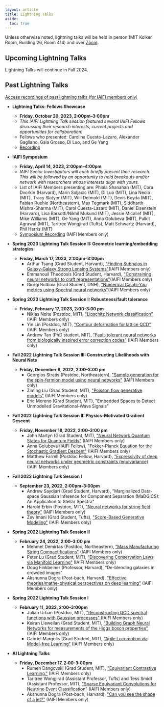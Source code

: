 ```yaml
---
layout: article
title: Lightning Talks
aside:
  toc: true
---
```





Unless otherwise noted, lightning talks will be held in person (MIT Kolker Room, Building 26, Room 414) and over [Zoom](https://mit.zoom.us/j/92183041364?pwd%3DN3pMelhpV3JUOVkzcjl1cTR4UVd6Zz09&sa=D&source=calendar&usd=2&usg=AOvVaw0SMrjNzSOUddjpaY3nOnCC). 

## Upcoming Lightning Talks 

Lightning Talks will continue in Fall 2024.

## Past Lightning Talks
[Access recordings of past lightning talks (for IAIFI members only)](https://docs.google.com/document/d/12NfwUPl80GabPrkjrQxvYTbPoJmJ4amgJ2JM5WFEU34/edit?usp=share_link)

* **Lightning Talks: Fellows Showcase**
     * **Friday, October 20, 2023, 2:00pm–3:00pm**
     * *This IAIFI Lightning Talk session featured several IAIFI Fellows discussing their research interests, current projects and opportunities for collaboration!*
     * Fellows who presented: Carolina Cuesta-Lazaro, Alexander Gagliano, Gaia Grosso, Di Luo, and Ge Yang
     * [Recording](https://mit.zoom.us/rec/play/4C7tSHwtMAQfK70eNKwOl2mIlWbMWIgOeQvOoOL5PPPKcDwn0wQdjWloa8eSiNlz3tOLs1LPKre-q3Dw.xWwV6C3agpL7qa0V?canPlayFromShare=true&from=share_recording_detail&continueMode=true&componentName=rec-play&originRequestUrl=https%3A%2F%2Fmit.zoom.us%2Frec%2Fshare%2FIUpsL13mXfoUQNN72ocy5cHqoDEExyNJm4OK81t3OV9sYlH5cJm2Re6fwJ4q5wEa.NYVkLEhFdVrFJBi3)
 

* **IAIFI Symposium**
     * **Friday, April 14, 2023, 2:00pm–4:00pm**
     * *IAIFI Senior Investigators will each briefly present their research. This will be followed by an opportunity to hold breakouts and/or network with researchers whose interests align with yours.*
     * List of IAIFI Members presenting are: Phiala Shanahan (MIT), Cora Dvorkin (Harvard), Marin Soljacic (MIT), Di Luo (MIT), Lina Necib (MIT), Tracy Slatyer (MIT), Will Detmold (MIT), Denis Boyda (MIT), Fabian Ruehle (Northeastern), Max Tegmark (MIT), Siddharth Mishra-Sharma (MIT), Carol Cuesta-Lazaro (MIT), Daniel Eisenstein (Harvard), Lisa Barsotti/Nikhil Mukund (MIT), Jessie Micallef (MIT), Mike Williams (MIT), Ge Yang (MIT), Anna Golubeva (MIT), Pulkit Agrawal (MIT), Taritree Wongjirad (Tufts), Matt Schwartz (Harvard), Phil Harris (MIT)
     * [Symposium Recording](https://mit.zoom.us/rec/play/tZIPPN10x1sjKPNKKa1LLmPVV6dGcbYbCkrntlFA0qh3QZLxVK3QmUyeoGnVGQ5tPQDDm1tQ2ssuDdVG.71bDIpig2vbp1bh0?canPlayFromShare=true&from=share_recording_detail&continueMode=true&componentName=rec-play&originRequestUrl=https%3A%2F%2Fmit.zoom.us%2Frec%2Fshare%2FVc2feMAQPnhPqFde3OLJvyliJxBUyya-oKTZ5v_g-C_DnzxPwFEmIy6dOsJq8mQe.sox2XsrmaWXAQB0B) (IAIFI Members only)

* **Spring 2023 Lightning Talk Session II: Geometric learning/embedding strategies**
     * **Friday, March 17, 2023, 2:00pm–3:00pm**
       * Arthur Tsang (Grad Student, Harvard), ["Finding Subhalos in Galaxy-Galaxy Strong Lensing Systems"](https://drive.google.com/file/d/1CweBYZ0JNE6lfwP6TkWy9hv_o6DcQAM3/view?usp=share_link)(IAIFI Members only)
       * Emmanouil Theodosis (Grad Student, Harvard), ["Constraining neural networks to craft representations"](https://drive.google.com/file/d/1Pw3n2qEkVAd6HICSj8jR4QO6XJYm_A3n/view?usp=share_link)(IAIFI Members only)
       * Giorgi Butbaia (Grad Student, UNH), ["Numerical Calabi-Yau metrics using Spectral neural networks"](https://drive.google.com/file/d/1_JaHfxSRutIjMS-hEXYDErMAbIKR1bcA/view?usp=share_link)(IAIFI Members only)

* **Spring 2023 Lightning Talk Session I: Robustness/fault tolerance**
    * **Friday, February 17, 2023, 2:00-3:00 pm**
      * Niklas Nolte (Postdoc, MIT), ["Lipschitz Network classification"](https://drive.google.com/file/d/1Z7lfaoG5acjPjpkpKC8BdfjBVccXIPDR/view?usp=share_link) (IAIFI Members only)
      * Yin Lin (Postdoc, MIT), ["Contour deformation for lattice QCD"](https://drive.google.com/file/d/1MJTvCtJPMM-3zbGk6fjre3MNCUoOje3W/view?usp=share_link) (IAIFI Members only)
      * Andrew Tan (PhD student, MIT), ["Fault-tolerant neural networks from biologically inspired error correction codes"](https://drive.google.com/file/d/1WUCFTIa233A-3TuQFQTw0dsO9eufkzxb/view?usp=share_link) (IAIFI Members only)

* **Fall 2022 Lightning Talk Session III: Constructing Likelihoods with Neural Nets**
    * **Friday, December 9, 2022, 2:00–3:00 pm**
      * Georgios Stratis (Postdoc, Northeastern), ["Sample generation for the spin-fermion model using neural networks"](https://drive.google.com/file/d/1lok8P1z2LNK6hN5iK64zIkw_vQGeZFiq/view?usp=share_link) (IAIFI Members only)
      * Ziming Liu (Grad Student, MIT), ["Poisson flow generative models"](https://drive.google.com/file/d/16_hV0ENV2kkAQRjlYWOFAqWieAA0khDY/view?usp=share_link) (IAIFI Members only)
      * Eric Moreno (Grad Student, MIT), "Embedded Spaces to Detect Unmodelled Gravitational-Wave Signals"

* **Fall 2022 Lightning Talk Session II: Physics-Motivated Gradient Descent**
    * **Friday, November 18, 2022, 2:00–3:00 pm**
      *  John Martyn (Grad Student, MIT), ["Neural Network Quantum States for Quantum Fields"](https://drive.google.com/file/d/1IS-oGpVbDtaAZVp3RPwunfaUzuA_Bicg/view?usp=share_link) (IAIFI Members only)
      * Anna Golubeva (IAIFI Fellow), ["Fokker-Planck Equation for the Stochastic Gradient Descent"](https://drive.google.com/file/d/1prVstx_xgNDTwYf0TFj4qX7Ydn5iTMKy/view?usp=share_link) (IAIFI Members only)
      * Matthew Farrell (Postdoc Fellow, Harvard), ["Expressivity of deep neural networks under geometric constraints (equivariance)](https://drive.google.com/file/d/1hOcafHPRieCnVPeqfxvz7H3MgrWwuWVf/view?usp=share_link) (IAIFI Members only)

* **Fall 2022 Lightning Talk Session I**
    * **September 23, 2022, 2:00pm-3:00pm**
      * Andrew Saydjari (Grad Student, Harvard), "Marginalized Data-space Gaussian Inference for Component Separation (MaDGICS): An Application to Stellar Spectra"
      * Harold Erbin (Postdoc, MIT), ["Neural networks for string field theory"](https://drive.google.com/file/d/1je85DaUQaIswqqC50i7wpDgNDLMoQLas/view?usp=share_link) (IAIFI Members only)
      * Zev Imani (Grad Student, Tufts), ["Score-Based Generative Modeling"](https://drive.google.com/file/d/1-2Bw7yd9dqp373RzdUJ6qWlgsqeDFLBc/view?usp=share_link) (IAIFI Members only)

* **Spring 2022 Lightning Talk Session II**
    * **February 24, 2022, 2:00–3:00 pm**
      * Mehmet Demirtas (Postdoc, Northeastern), [“Mass Manufacturing String Compactifications"](https://drive.google.com/file/d/18Jx_hS5SU5WoqHg0VUBIfP6kFtNCKXEZ/view?usp=share_link) (IAIFI Members only)
      * Peter Lu (Grad Student, MIT), [“Discovering Conservation Laws via Manifold Learning"](https://drive.google.com/file/d/1D1wLBBpRRjfusiiBkKSyU0zCXBAxSLhC/view?usp=share_link) (IAIFI Members only)
      * Doug Finkbeiner (Professor, Harvard), “De-blending galaxies in crowded images”
      * Akshunna Dogra (Post-bach, Harvard), ["Effective theories/mathe-physical perspectives on deep learning"](https://drive.google.com/file/d/18qaTHDQCiIMx4s0V7Xhin9n5ppsftlNE/view?usp=share_link) (IAIFI Members only)

* **Spring 2022 Lightning Talk Session I**
    * **February 11, 2022, 2:00–3:00pm**
      * Julian Urban (Postdoc, MIT), ["Reconstructing QCD spectral functions with Gaussian processes"
](https://drive.google.com/file/d/1JGM7EFsqvTkKZgEqQImqmiQxHRv-ePka/view?usp=share_link) (IAIFI Members only)
      * Keiran Llewellan (Grad Student, MIT), [“Building Graph Neural Networks for measurements of the Higgs boson properties"](https://drive.google.com/file/d/1IhNLxHhoqiqtETEkowSmQxjIouv1cgj1/view?usp=share_link) (IAIFI Members only)
      * Gabriel Margolis (Grad Student, MIT), [“Agile Locomotion via Model-free Learning"](https://drive.google.com/file/d/1KyDREl5vVm6ZlGZQKfDK0g8LtIt6vnlB/view?usp=share_link) (IAIFI Members only)

* **AI Lightning Talks**
  * **Friday, December 17, 2:00-3:00pm**
    * Rumen Dangovski (Grad Student, MIT), ["Equivariant Contrastive Learning,"](https://drive.google.com/file/d/1Rvp47s1JnfBXNjDpUbIImAsxjqIqRnU-/view?usp=share_link) (IAIFI Members only)
    * Taritree Wongjirad (Assistant Professor, Tufts) and Tess Smidt (Assistant Professor, MIT), ["Sparse Equivariant Convolutions for Neutrino Event Classification"](https://drive.google.com/file/d/1wHAxMxi7znaAJBkU_36vVhdA01RzsRal/view?usp=share_link) (IAIFI Members only)
    * Akshunna Dogra (Post-bach, Harvard), ["Can you see the shape of a jet?"](https://drive.google.com/file/d/1afOgyRNoK9Tv05rCJ6Y_c5A201pH_IjE/view?usp=share_link) (IAIFI Members only) 

